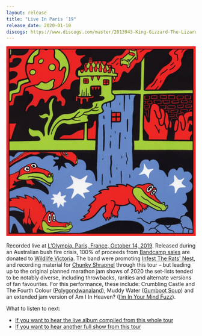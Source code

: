 ```yaml
---
layout: release
title: "Live In Paris ’19"
release_date: 2020-01-10
discogs: https://www.discogs.com/master/2013943-King-Gizzard-The-Lizard-Wizard-Live-In-Paris-19
---
```


![album cover of Live In Paris 2019](./cover.jpg)

Recorded live at [L’Olympia, Paris, France, October 14, 2019](/setlists/2019/10/14/lolympia-bruno-coquatrix-paris-france.html). Released during an Australian bush fire crisis, 100% of proceeds from [Bandcamp sales](https://kinggizzard.bandcamp.com/album/live-in-paris-19) are donated to [Wildlife Victoria](https://www.wildlifevictoria.org.au/). The band were promoting [Infest The Rats' Nest](../infest-the-rats-nest), and recording material for [Chunky Shrapnel](../chunky-shrapnel) through this tour – but leading up to the original planned marathon jam shows of 2020 the set-lists tended to be notably diverse, including throwbacks, rarities and alternate versions of fan favourites. For this performance, these include: Crumbling Castle and The Fourth Colour ([Polygondwanaland](../polygondwanaland)), Muddy Water ([Gumboot Soup](../gumboot-soup)) and an extended jam version of Am I In Heaven? ([I’m In Your Mind Fuzz](../im-in-your-mind-fuzz)).

What to listen to next:

*   [If you want to hear the live album compiled from this whole tour](../chunky-shrapnel)
*   [If you want to hear another full show from this tour](../live-in-brussels-2019)
